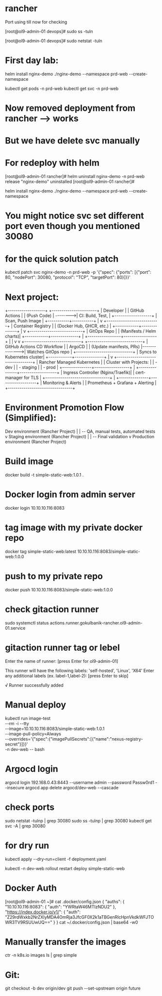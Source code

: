 # rancher

Port using till now for checking

[root@ol9-admin-01 devops]# sudo ss -tuln

[root@ol9-admin-01 devops]# sudo netstat -tuln
# First day lab:
helm install nginx-demo ./nginx-demo --namespace prd-web --create-namespace

kubectl get pods -n prd-web
kubectl get svc -n prd-web

# Now removed deployment from rancher --> works 
# But we have delete svc manually

# For redeploy with helm

[root@ol9-admin-01 rancher]# helm uninstall nginx-demo -n prd-web
release "nginx-demo" uninstalled
[root@ol9-admin-01 rancher]#

helm install nginx-demo ./nginx-demo --namespace prd-web --create-namespace

# You might notice svc set different port even though you mentioned 30080
# for the quick solution patch

kubectl patch svc nginx-demo -n prd-web -p '{"spec": {"ports": [{"port": 80, "nodePort": 30080, "protocol": "TCP", "targetPort": 80}]}}'

# Next project:

+-------------------+          +-----------------------+
|   Developer       |          |     GitHub Actions     |
|  (Push Code)      | -------->|   CI: Build, Test,    |
+-------------------+          |   Scan, Push Image    |
                               +-----------+-----------+
                                           |
                                           v
                             +---------------------------+
                             |     Container Registry     |
                             |  (Docker Hub, GHCR, etc.)  |
                             +------------+--------------+
                                          |
                                          v
                             +---------------------------+
                             |     GitOps Repo           |
                             |  (Manifests / Helm charts)|
                             +------------+--------------+
                                          |
                        +-----------------+-----------------+
                        |                                   |
                        v                                   v
+-----------------------------+              +----------------------------+
|  GitHub Actions CD Workflow |              |         ArgoCD              |
| (Update manifests, PRs)     |-------------->| Watches GitOps repo        |
+-----------------------------+              | Syncs to Kubernetes cluster|
                                             +------------+---------------+
                                                          |
                                                          v
                                  +----------------------------------+
                                  | Rancher Managed Kubernetes       |
                                  | Cluster with Projects:           |
                                  | - dev                           |
                                  | - staging                       |
                                  | - prod                          |
                                  +---------------+------------------+
                                                  |
                                  +---------------+-------------------+
                                  | Ingress Controller (Nginx/Traefik)|
                                  | cert-manager for TLS              |
                                  +---------------------------------+
                                                  |
                                  +---------------+-------------------+
                                  |   Monitoring & Alerts             |
                                  | Prometheus + Grafana + Alerting  |
                                  +---------------------------------+

# Environment Promotion Flow (Simplified):
Dev environment (Rancher Project)
          |
          | -- QA, manual tests, automated tests
          v
Staging environment (Rancher Project)
          |
          | -- Final validation
          v
Production environment (Rancher Project)

# Build image
docker build -t simple-static-web:1.0.1 .

# Docker login from admin server
docker login 10.10.10.116:8083


# tag image with my private docker repo
docker tag simple-static-web:latest 10.10.10.116:8083/simple-static-web:1.0.0

# push to my private repo
docker push 10.10.10.116:8083/simple-static-web:1.0.0

# check gitaction runner
sudo systemctl status actions.runner.gokulbanik-rancher.ol9-admin-01.service

# gitaction runner tag or lebel
Enter the name of runner: [press Enter for ol9-admin-01]

This runner will have the following labels: 'self-hosted', 'Linux', 'X64'
Enter any additional labels (ex. label-1,label-2): [press Enter to skip]

√ Runner successfully added

# Manual deploy 

kubectl run image-test \
  --rm -i --tty \
  --image=10.10.10.116:8083/simple-static-web:1.0.1 \
  --image-pull-policy=Always \
  --overrides='{"spec":{"imagePullSecrets":[{"name":"nexus-registry-secret"}]}}' \
  -n dev-web -- bash

# Argocd login

argocd login 192.168.0.43:8443 --username admin --password Passw0rd1 --insecure
argocd app delete argocd/dev-web --cascade

# check ports
sudo netstat -tulnp | grep 30080
sudo ss -tulnp | grep 30080
kubectl get svc -A | grep 30080

# for dry run
kubectl apply --dry-run=client -f deployment.yaml

kubectl -n dev-web rollout restart deploy simple-static-web


# Docker Auth
[root@ol9-admin-01 ~]# cat .docker/config.json
{
        "auths": {
                "10.10.10.116:8083": {
                        "auth": "YWRtaW46MTIzNDU2"
                },
                "https://index.docker.io/v1/": {
                        "auth": "Z29rdWxkb2NrZXIyMDA4OmRja3JfcGF0X2k1aTBGenRlcHpnVkdkWFJTOWR3TV9RSUUwUQ=="
                }
        }
cat ~/.docker/config.json | base64 -w0

# Manually transfer the images

ctr -n k8s.io images ls | grep simple

# Git:
git checkout -b dev origin/dev
git push --set-upstream origin future
